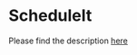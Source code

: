 # ScheduleIt
Please find the description [here](https://drive.google.com/file/d/1zOZtHYBMTmacA2Hdzk_oMB7Gs11B3ba1/view?usp=sharing)
